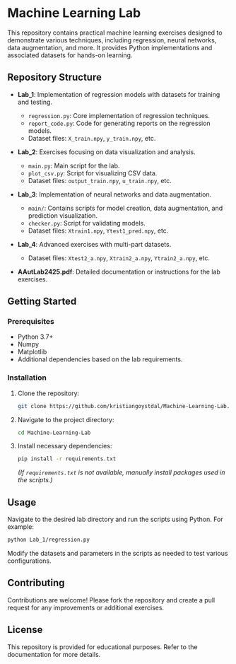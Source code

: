 # Machine Learning Lab

This repository contains practical machine learning exercises designed to demonstrate various techniques, including regression, neural networks, data augmentation, and more. It provides Python implementations and associated datasets for hands-on learning.

## Repository Structure

- **Lab_1**: Implementation of regression models with datasets for training and testing.
  - `regression.py`: Core implementation of regression techniques.
  - `report_code.py`: Code for generating reports on the regression models.
  - Dataset files: `X_train.npy`, `y_train.npy`, etc.
  
- **Lab_2**: Exercises focusing on data visualization and analysis.
  - `main.py`: Main script for the lab.
  - `plot_csv.py`: Script for visualizing CSV data.
  - Dataset files: `output_train.npy`, `u_train.npy`, etc.

- **Lab_3**: Implementation of neural networks and data augmentation.
  - `main/`: Contains scripts for model creation, data augmentation, and prediction visualization.
  - `checker.py`: Script for validating models.
  - Dataset files: `Xtrain1.npy`, `Ytest1_pred.npy`, etc.

- **Lab_4**: Advanced exercises with multi-part datasets.
  - Dataset files: `Xtest2_a.npy`, `Xtrain2_a.npy`, `Ytrain2_a.npy`, etc.

- **AAutLab2425.pdf**: Detailed documentation or instructions for the lab exercises.

## Getting Started

### Prerequisites

- Python 3.7+
- Numpy
- Matplotlib
- Additional dependencies based on the lab requirements.

### Installation

1. Clone the repository:

   ```bash
   git clone https://github.com/kristiangoystdal/Machine-Learning-Lab.git
   ```

2. Navigate to the project directory:

   ```bash
   cd Machine-Learning-Lab
   ```

3. Install necessary dependencies:

   ```bash
   pip install -r requirements.txt
   ```

   *(If `requirements.txt` is not available, manually install packages used in the scripts.)*

## Usage

Navigate to the desired lab directory and run the scripts using Python. For example:

```bash
python Lab_1/regression.py
```

Modify the datasets and parameters in the scripts as needed to test various configurations.

## Contributing

Contributions are welcome! Please fork the repository and create a pull request for any improvements or additional exercises.

## License

This repository is provided for educational purposes. Refer to the documentation for more details.
